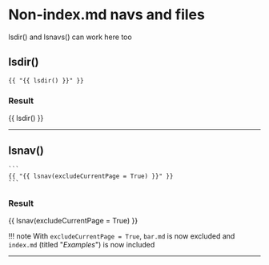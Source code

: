 # Non-index.md navs and files

lsdir() and lsnavs() can work here too

## lsdir()

```
{{ "{{ lsdir() }}" }}
```

### Result

{{ lsdir() }}

---

## lsnav()

    ```
    {{ "{{ lsnav(excludeCurrentPage = True) }}" }}
    ```

### Result

{{ lsnav(excludeCurrentPage = True) }}

!!! note
    With `excludeCurrentPage = True`, `bar.md` is now excluded and `index.md` (titled "*Examples*") is now included

---